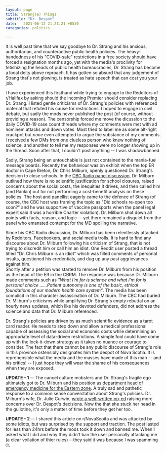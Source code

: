 ```yaml
---
layout: page
title: Strang(e) Things
subtitle: "Dr. Despot"
date:   2021-06-12 21:21:21 +0530
categories: politics

---
```


It is well past time that we say goodbye to Dr. Strang and his anxious, authoritarian, and counteractive public health policies.
The heavy-handedness of his "COVID-safe" restrictions in a free society should have forced a resignation months ago, yet with the media's proclivity for
fetishizing the heads of public health bureaucracies, Dr. Strang has become a local deity above reproach. 
It has gotten so absurd that any judgement of Strang that's not glowing, is treated as hate speech that can cost you your job.   

I have experienced this firsthand while trying to engage to the Redditors of r/Halifax by asking should the incoming Premier should consider replacing Dr. Strang. I listed gentle criticisms of Dr. Strang's policies with referenced material that refuted his cause for restrictions. I hoped to engage in civil debate, but sadly the mods never published the post (of course, without providing a reason). The censorship forced me move the dicussion to the daily COVID-19 case count threads where my comments were met with ad hominem attacks and down votes. Most tried to label me as some alt-right crackpot but *none* even attempted to argue the substance of my comments. I received a few DMs from one clueless person who knew nothing of science, and another to tell me my responses were no longer showing up in the thread. Soon after that, I couldn't post anything -- I was shadowbanned.
  
Sadly, Strang being an untouchable is just not contained to the mania-fuel message boards. Recently the behaviour was on exhibit when the top ER doctor in Cape Breton, 
Dr. Chris Milburn, openly questioned Dr. Strang's decision to close schools. In the [CBC Radio panel discussion](https://www.cbc.ca/listen/live-radio/1-24-information-morning-cape-breton/clip/15848671-issue-panel-anna-manley-candee-mccarthy-chris), Dr. Milburn outlined how there is no scientific justification 
for school closures, raised concerns about the social costs, the inequities it drives, and then called him (and Rankin) out for not performing a cost-benefit analysis on these policies. 
The host and panellist eagerly came to the defence of Strang (of course, the CBC host was framing the topic as "Did schools re-open too soon?" and he was supportive of vaccine passports when the panel legal expert said it was a horrible Charter violation). 
Dr. Milburn shot down all points with facts, reason, and logic -- yet there remained a disquiet from the panel who emanated contempt for the MD spoiling the narrative. 

Since his CBC Radio discussion, Dr. Milburn has been relentlessly attacked by Redditors, Facebookers, and social media trolls. It is hard to find any discourse about
Dr. Milburn following his criticism of Strang, that is not trying to discredit him or call him an idiot.
One Reddit user posted a thread titled "Dr. Chris Milburn is an idiot" which was filled comments of personal insults, questioned his credentials, and dug up any past aggrievances against him.  
Shortly after a petition was started to remove Dr. Milburn from his position as the head of the ER in the CBRM. The response was because Dr. Milburn made comments such as *"What I'm for is science and what I'm for is personal choice ......Patient autonomy is one of the basic, ethical foundations of our modern health care system"*.
The media has been complicit in this character assassination of Dr. Milburn. The CBC had buried Dr. Mliburn's criticisms while amplifying Dr. Strang's empty rebuttal on an hourly news updates, which like his devoted defenders, did not address the science and data that Dr. Milburn referenced. 


Dr. Strang's policies are driven by as much scientific evidence as a tarot card reader. He needs to step down and allow a medical professional capable of assessing the social and economic costs while determining an appropriate level of data-driven restrictions. A simple fool could have come up with the lock-it-down strategy as it takes no nuance or courage to consider. The fact that there cannot be any public discourse of Strang's role in this province ostensibly designates him the despot of Nova Scotia. It is reprehensible what the media and the masses have made of this man -- and his critics! -- I just hope they will wear the shame of his consequences when they are exposed.

**UPDATE - 1** -- The cancel culture mobsters and Dr. Strang's fragile ego ultimately got to Dr. Milburn and his position as [department head of emergency medicine for the Eastern zone](https://atlantic.ctvnews.ca/cape-breton-doctor-removed-as-head-of-emergency-medicine-for-eastern-zone-1.5473738). A truly sad and pathetic response to a common sense converstation about Strang's policies. Dr. Milburn's wife, Dr. Julie Curwin, [wrote a well-written op-ed](https://www.saltwire.com/cape-breton/opinion/local-perspectives/dr-julie-curwin-who-will-speak-for-covid-marginalized-patients-after-firing-of-sydney-er-chief-100602623/) raising more concerns over Dr. Despot's decisions. Now the that she stuck her head in the guilotine, it's only a matter of time before they get her too.   

**UPDATE - 2** -- I shared this article on r/NovaScoita and was attacked by some idiots, but was surprised by the support and traction. The post lasted for less than 24hrs before the mods took it down and banned me. When I asked what I did and why they didn't ban the user personally attacking me (a clear voilation of thier rules) --they said it was because I was spamming 🙄.
